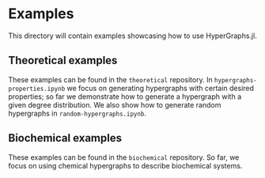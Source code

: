 # Examples

This directory will contain examples showcasing how to use HyperGraphs.jl.

## Theoretical examples

These examples can be found in the `theoretical` repository. In `hypergraphs-properties.ipynb` we focus on generating hypergraphs with certain desired properties; so far we demonstrate how to generate a hypergraph with a given degree distribution. We also show how to generate random hypergraphs in `random-hypergraphs.ipynb`.

## Biochemical examples

These examples can be found in the `biochemical` repository. So far, we focus on using chemical hypergraphs to describe biochemical systems.
